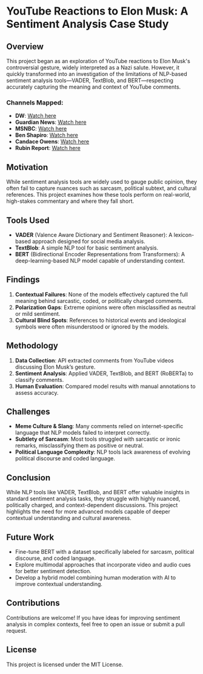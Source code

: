 # YouTube Reactions to Elon Musk: A Sentiment Analysis Case Study

## Overview
This project began as an exploration of YouTube reactions to Elon Musk's controversial gesture, widely interpreted as a Nazi salute. However, it quickly transformed into an investigation of the limitations of NLP-based sentiment analysis tools—VADER, TextBlob, and BERT—respecting accurately capturing the meaning and context of YouTube comments.

### Channels Mapped:
- **DW**: [Watch here](https://www.youtube.com/watch?v=48gTx8MpRmI&t=40s&ab_channel=DWNews)
- **Guardian News**: [Watch here](https://www.youtube.com/watch?v=smQNNo2a9xc&ab_channel=GuardianNews)
- **MSNBC**: [Watch here](https://www.youtube.com/watch?v=_J-uvMGfpTA&ab_channel=MSNBC)
- **Ben Shapiro**: [Watch here](https://www.youtube.com/watch?v=RZy5fRlT14c&t=67s&ab_channel=BenShapiro)
- **Candace Owens**: [Watch here](https://www.youtube.com/watch?v=aN684idlXxA&t=30s&ab_channel=CandaceOwens)
- **Rubin Report**: [Watch here](https://www.youtube.com/watch?v=72-qe4OjCj0&t=91s&ab_channel=TheRubinReport)

## Motivation
While sentiment analysis tools are widely used to gauge public opinion, they often fail to capture nuances such as sarcasm, political subtext, and cultural references. This project examines how these tools perform on real-world, high-stakes commentary and where they fall short.

## Tools Used
- **VADER** (Valence Aware Dictionary and Sentiment Reasoner): A lexicon-based approach designed for social media analysis.
- **TextBlob**: A simple NLP tool for basic sentiment analysis.
- **BERT** (Bidirectional Encoder Representations from Transformers): A deep-learning-based NLP model capable of understanding context.

## Findings
1. **Contextual Failures**: None of the models effectively captured the full meaning behind sarcastic, coded, or politically charged comments.
2. **Polarization Gaps**: Extreme opinions were often misclassified as neutral or mild sentiment.
3. **Cultural Blind Spots**: References to historical events and ideological symbols were often misunderstood or ignored by the models.

## Methodology
1. **Data Collection**: API extracted comments from YouTube videos discussing Elon Musk’s gesture.
2. **Sentiment Analysis**: Applied VADER, TextBlob, and BERT (RoBERTa) to classify comments.
3. **Human Evaluation**: Compared model results with manual annotations to assess accuracy.

## Challenges
- **Meme Culture & Slang**: Many comments relied on internet-specific language that NLP models failed to interpret correctly.
- **Subtlety of Sarcasm**: Most tools struggled with sarcastic or ironic remarks, misclassifying them as positive or neutral.
- **Political Language Complexity**: NLP tools lack awareness of evolving political discourse and coded language.

## Conclusion
While NLP tools like VADER, TextBlob, and BERT offer valuable insights in standard sentiment analysis tasks, they struggle with highly nuanced, politically charged, and context-dependent discussions. This project highlights the need for more advanced models capable of deeper contextual understanding and cultural awareness.

## Future Work
- Fine-tune BERT with a dataset specifically labeled for sarcasm, political discourse, and coded language.
- Explore multimodal approaches that incorporate video and audio cues for better sentiment detection.
- Develop a hybrid model combining human moderation with AI to improve contextual understanding.

## Contributions
Contributions are welcome! If you have ideas for improving sentiment analysis in complex contexts, feel free to open an issue or submit a pull request.

## License
This project is licensed under the MIT License.
